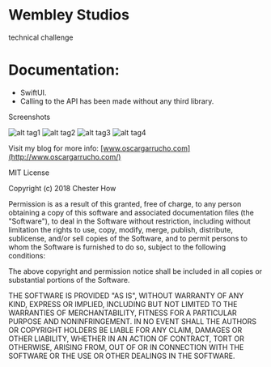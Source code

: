 # Wembley Studios
technical challenge

# Documentation:
- SwiftUI.
- Calling to the API has been made without any third library.


Screenshots

![alt tag1](images/img1.png)
![alt tag2](images/img2.png)
![alt tag3](images/img3.png)
![alt tag4](images/img4.png)




Visit my blog for more info: [www.oscargarrucho.com](http://www.oscargarrucho.com/)


MIT License

Copyright (c) 2018 Chester How

Permission is as a result of this granted, free of charge, to any person obtaining a copy of this software and associated documentation files (the "Software"), to deal in the Software without restriction, including without limitation the rights to use, copy, modify, merge, publish, distribute, sublicense, and/or sell copies of the Software, and to permit persons to whom the Software is furnished to do so, subject to the following conditions:

The above copyright and permission notice shall be included in all copies or substantial portions of the Software.

THE SOFTWARE IS PROVIDED "AS IS", WITHOUT WARRANTY OF ANY KIND, EXPRESS OR IMPLIED, INCLUDING BUT NOT LIMITED TO THE WARRANTIES OF MERCHANTABILITY, FITNESS FOR A PARTICULAR PURPOSE AND NONINFRINGEMENT. IN NO EVENT SHALL THE AUTHORS OR COPYRIGHT HOLDERS BE LIABLE FOR ANY CLAIM, DAMAGES OR OTHER LIABILITY, WHETHER IN AN ACTION OF CONTRACT, TORT OR OTHERWISE, ARISING FROM, OUT OF OR IN CONNECTION WITH THE SOFTWARE OR THE USE OR OTHER DEALINGS IN THE SOFTWARE.


